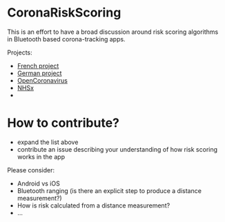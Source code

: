 # CoronaRiskScoring

This is an effort to have a broad discussion around risk scoring algorithms in Bluetooth based corona-tracking apps. 

Projects:
- [French project](https://gitlab.inria.fr/stopcovid19)
- [German project](https://github.com/corona-warn-app)
- [OpenCoronavirus](https://github.com/open-coronavirus)
- [NHSx](https://github.com/nhsx/)
- <many we are missing>


# How to contribute?

* expand the list above
* contribute an issue describing your understanding of how risk scoring works in the app

Please consider:
* Android vs iOS
* Bluetooth ranging (is there an explicit step to produce a distance measurement?)
* How is risk calculated from a distance measurement?
* ...
